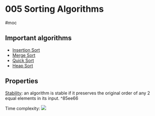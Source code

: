 # 005 Sorting Algorithms
#moc 
## Important algorithms
- [Insertion Sort](Notes/Insertion%20Sort.md)
- [Merge Sort](Notes/Merge%20Sort.md)
- [Quick Sort](Notes/Quick%20Sort.md)
- [Heap Sort](Notes/Heap%20Sort.md)

## Properties
[Stability](https://en.wikipedia.org/wiki/Sorting_algorithm#Stability): an algorithm is stable if it preserves the original order of any 2 equal elements in its input.  ^85ee66

Time complexity:
![](https://i.imgur.com/IWJ0IlB.png)
